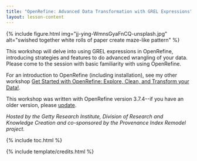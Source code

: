 ```yaml
---
title: "OpenRefine: Advanced Data Transformation with GREL Expressions"
layout: lesson-content
---
```


{% include figure.html img="jj-ying-WmnsGyaFnCQ-unsplash.jpg" alt="swished together white rolls of paper create maze-like pattern" %}

This workshop will delve into using GREL expressions in OpenRefine, introducing strategies and features to do advanced wrangling of your data. 
Please come to the session with basic familiarity with using OpenRefine.

For an introduction to OpenRefine (including installation), see my other workshop [Get Started with OpenRefine: Explore, Clean, and Transform your Data!](https://evanwill.github.io/openrefine-b/).

This workshop was written with OpenRefine version 3.7.4--if you have an older version, please [update](https://evanwill.github.io/openrefine-b/content/2-start.html#update-your-version-of-openrefine).

*Hosted by the Getty Research Institute, Division of Research and Knowledge Creation and co-sponsored by the Provenance Index Remodel project.*

{% include toc.html %}

{% include template/credits.html %}
